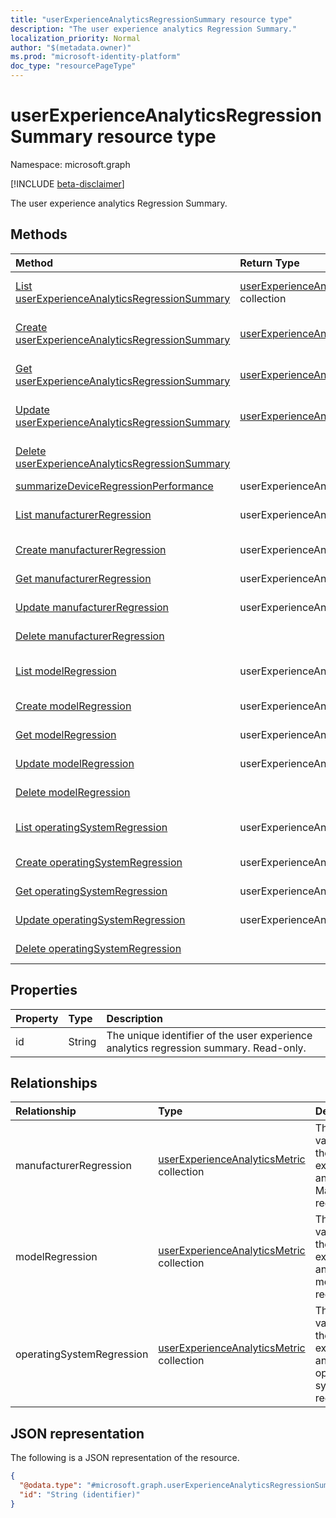 ```yaml
---
title: "userExperienceAnalyticsRegressionSummary resource type"
description: "The user experience analytics Regression Summary."
localization_priority: Normal
author: "$(metadata.owner)"
ms.prod: "microsoft-identity-platform"
doc_type: "resourcePageType"
---
```


# userExperienceAnalyticsRegressionSummary resource type

Namespace: microsoft.graph

[!INCLUDE [beta-disclaimer](../../includes/beta-disclaimer.md)]

The user experience analytics Regression Summary.

## Methods

| Method                                                                                                                                 | Return Type                                                                                               | Description                                                                                          |
| :------------------------------------------------------------------------------------------------------------------------------------- | :-------------------------------------------------------------------------------------------------------- | :--------------------------------------------------------------------------------------------------- |
| [List userExperienceAnalyticsRegressionSummary](../api/intune-userexperienceanalyticsregressionsummary-list.md)                        | [userExperienceAnalyticsRegressionSummary](intune-userExperienceAnalyticsRegressionSummary.md) collection | List properties and relationships of a userExperienceAnalyticsRegressionSummary object.              |
| [Create userExperienceAnalyticsRegressionSummary](../api/intune-userexperienceanalyticsregressionsummary-create.md)                    | [userExperienceAnalyticsRegressionSummary](intune-userExperienceAnalyticsRegressionSummary.md)            | Create a new userExperienceAnalyticsRegressionSummary object.                                        |
| [Get userExperienceAnalyticsRegressionSummary](../api/intune-userexperienceanalyticsregressionsummary-get.md)                          | [userExperienceAnalyticsRegressionSummary](intune-userExperienceAnalyticsRegressionSummary.md)            | Read properties and relationships of a userExperienceAnalyticsRegressionSummary object.              |
| [Update userExperienceAnalyticsRegressionSummary](../api/intune-userexperienceanalyticsregressionsummary-update.md)                    | [userExperienceAnalyticsRegressionSummary](intune-userExperienceAnalyticsRegressionSummary.md)            | Update the properties of a userExperienceAnalyticsRegressionSummary object.                          |
| [Delete userExperienceAnalyticsRegressionSummary](../api/intune-userexperienceanalyticsregressionsummary-delete.md)                    |                                                                                                           | Delete a userExperienceAnalyticsRegressionSummary object.                                            |
| [summarizeDeviceRegressionPerformance](../api/intune-userexperienceanalyticsregressionsummary-summarizeDeviceRegressionPerformance.md) | userExperienceAnalyticsRegressionSummary                                                                  |                                                                                                      |
| [List manufacturerRegression](../api/intune-userexperienceanalyticsregressionsummary-list-manufacturerregression.md)                   | userExperienceAnalyticsMetric                                                                             | Get the userExperienceAnalyticsMetric objects from a manufacturerRegression navigation property.     |
| [Create manufacturerRegression](../api/intune-userexperienceanalyticsregressionsummary-post-manufacturerregression.md)                 | userExperienceAnalyticsMetric                                                                             | Create a new userExperienceAnalyticsMetric object.                                                   |
| [Get manufacturerRegression](../api/intune-userexperienceanalyticsregressionsummary-get-manufacturerregression.md)                     | userExperienceAnalyticsMetric                                                                             | Read the properties and relationships of a userExperienceAnalyticsMetric object.                     |
| [Update manufacturerRegression](../api/intune-userexperienceanalyticsregressionsummary-update-manufacturerregression.md)               | userExperienceAnalyticsMetric                                                                             | Update the properties of a userExperienceAnalyticsMetric object.                                     |
| [Delete manufacturerRegression](../api/intune-userexperienceanalyticsregressionsummary-delete-manufacturerregression.md)               |                                                                                                           | Delete a userExperienceAnalyticsMetric object.                                                       |
| [List modelRegression](../api/intune-userexperienceanalyticsregressionsummary-list-modelregression.md)                                 | userExperienceAnalyticsMetric                                                                             | Get the userExperienceAnalyticsMetric objects from a modelRegression navigation property.            |
| [Create modelRegression](../api/intune-userexperienceanalyticsregressionsummary-post-modelregression.md)                               | userExperienceAnalyticsMetric                                                                             | Create a new userExperienceAnalyticsMetric object.                                                   |
| [Get modelRegression](../api/intune-userexperienceanalyticsregressionsummary-get-modelregression.md)                                   | userExperienceAnalyticsMetric                                                                             | Read the properties and relationships of a userExperienceAnalyticsMetric object.                     |
| [Update modelRegression](../api/intune-userexperienceanalyticsregressionsummary-update-modelregression.md)                             | userExperienceAnalyticsMetric                                                                             | Update the properties of a userExperienceAnalyticsMetric object.                                     |
| [Delete modelRegression](../api/intune-userexperienceanalyticsregressionsummary-delete-modelregression.md)                             |                                                                                                           | Delete a userExperienceAnalyticsMetric object.                                                       |
| [List operatingSystemRegression](../api/intune-userexperienceanalyticsregressionsummary-list-operatingsystemregression.md)             | userExperienceAnalyticsMetric                                                                             | Get the userExperienceAnalyticsMetric objects from an operatingSystemRegression navigation property. |
| [Create operatingSystemRegression](../api/intune-userexperienceanalyticsregressionsummary-post-operatingsystemregression.md)           | userExperienceAnalyticsMetric                                                                             | Create a new userExperienceAnalyticsMetric object.                                                   |
| [Get operatingSystemRegression](../api/intune-userexperienceanalyticsregressionsummary-get-operatingsystemregression.md)               | userExperienceAnalyticsMetric                                                                             | Read the properties and relationships of a userExperienceAnalyticsMetric object.                     |
| [Update operatingSystemRegression](../api/intune-userexperienceanalyticsregressionsummary-update-operatingsystemregression.md)         | userExperienceAnalyticsMetric                                                                             | Update the properties of a userExperienceAnalyticsMetric object.                                     |
| [Delete operatingSystemRegression](../api/intune-userexperienceanalyticsregressionsummary-delete-operatingsystemregression.md)         |                                                                                                           | Delete a userExperienceAnalyticsMetric object.                                                       |

## Properties

| Property | Type   | Description                                                                           |
| :------- | :----- | :------------------------------------------------------------------------------------ |
| id       | String | The unique identifier of the user experience analytics regression summary. Read-only. |

## Relationships

| Relationship              | Type                                                                                      | Description                                                                      |
| :------------------------ | :---------------------------------------------------------------------------------------- | :------------------------------------------------------------------------------- |
| manufacturerRegression    | [userExperienceAnalyticsMetric](../resources/userexperienceanalyticsmetric.md) collection | The metric values for the user experience analytics Manufacturer regression.     |
| modelRegression           | [userExperienceAnalyticsMetric](../resources/userexperienceanalyticsmetric.md) collection | The metric values for the user experience analytics model regression.            |
| operatingSystemRegression | [userExperienceAnalyticsMetric](../resources/userexperienceanalyticsmetric.md) collection | The metric values for the user experience analytics operating system regression. |

## JSON representation

The following is a JSON representation of the resource.

<!-- {
  "blockType": "resource",
  "keyProperty": "id",
  "@odata.type": "microsoft.graph.userExperienceAnalyticsRegressionSummary",
  "baseType": "microsoft.graph.entity",
  "openType": False
}
-->

```json
{
  "@odata.type": "#microsoft.graph.userExperienceAnalyticsRegressionSummary",
  "id": "String (identifier)"
}
```